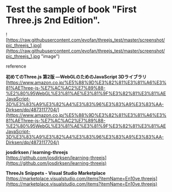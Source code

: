 # Test the sample of book "First Three.js 2nd Edition".

![https://raw.githubusercontent.com/evofan/threejs_test/master/screenshot/pic_threejs_1.jpg](https://raw.githubusercontent.com/evofan/threejs_test/master/screenshot/pic_threejs_1.jpg "image")  

reference  

**初めてのThree.js 第2版 ―WebGLのためのJavaScript 3Dライブラリ**  
[https://www.amazon.co.jp/%E5%88%9D%E3%82%81%E3%81%A6%E3%81%AEThree-js-%E7%AC%AC2%E7%89%88-%E2%80%95WebGL%E3%81%AE%E3%81%9F%E3%82%81%E3%81%AEJavaScript-3D%E3%83%A9%E3%82%A4%E3%83%96%E3%83%A9%E3%83%AA-Dirksen/dp/4873117704/](https://www.amazon.co.jp/%E5%88%9D%E3%82%81%E3%81%A6%E3%81%AEThree-js-%E7%AC%AC2%E7%89%88-%E2%80%95WebGL%E3%81%AE%E3%81%9F%E3%82%81%E3%81%AEJavaScript-3D%E3%83%A9%E3%82%A4%E3%83%96%E3%83%A9%E3%83%AA-Dirksen/dp/4873117704/)  

**josdirksen / learning-threejs**  
[https://github.com/josdirksen/learning-threejs](https://github.com/josdirksen/learning-threejs)  

**ThreeJs Snippets - Visual Studio Marketplace**  
[https://marketplace.visualstudio.com/items?itemName=En10ve.threejs](https://marketplace.visualstudio.com/items?itemName=En10ve.threejs)  
